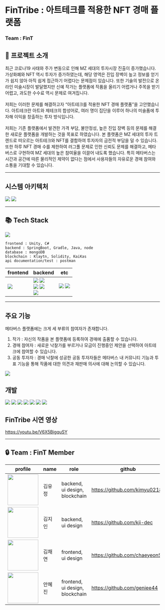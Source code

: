 # **FinTribe** : 아트테크를 적용한 NFT 경매 플랫폼
### Team : FinT <br/>

## **📝 프로젝트 소개**
최근 코로나19 사태와 주가 변동으로 인해 MZ 세대의 투자시장 진출이 증가했습니다. 가상화폐와 NFT 역시 투자가 증가하였는데, 해당 영역은 진입 장벽이 높고 정보를 얻기가 쉽지 않아 아직 쉽게 접근하기 어렵다는 문제점이 있습니다. 또한 기술의 발전으로 온라인 미술시장이 발달했지만 신예 작가는 플랫폼에 작품을 올리기 어렵거나 주목을 받기 어렵고, 과도한 수수료 역시 문제로 여겨집니다. <br /> <br /> 저희는 이러한 문제를 해결하고자 “아트테크를 적용한 NFT 경매 플랫폼”을 고안했습니다. 아트테크란 아트와 제테크의 합성어로, 여러 명이 집단을 이루어 하나의 미술품에 투자해 이익을 창출하는 투자 방식입니다.<br /> <br /> 
저희는 기존 플랫폼에서 발견한 가격 부담, 불안정성, 높은 진입 장벽 등의 문제를 해결한 새로운 플랫폼을 개발하는 것을 목표로 하였습니다. 본 플랫폼은 MZ 세대의 투자 트렌드로 떠오르는 아트테크와 NFT를 결합하여 투자자의 금전적 부담을 덜 수 있습니다. 또한 하루 NFT 경매 수를 제한하여 러그풀 문제로 인한 신뢰도 문제를 해결하고, 메타버스로 구현하여 MZ 세대의 높은 참여율을 이끌어 내도록 했습니다. 특히 메타버스는 시간과 공간에 따른 물리적인 제약이 없다는 점에서 사용자들의 자유로운 경매 참여와 소통을 기대할 수 있습니다.<br /> 

------------------

## **시스템 아키텍처**
<img src ="https://user-images.githubusercontent.com/69005820/222912933-abc7d0f9-4fb6-4b93-8d50-245b7993f15e.jpg">
<img src = "https://user-images.githubusercontent.com/69005820/222912943-14512eb1-d36f-4693-b7af-999967f76762.jpg">

------------------

## **📚 Tech Stack**
<img src ="https://user-images.githubusercontent.com/69005820/222913379-514b6b3e-1cda-48c9-a471-af19fdd6ddde.jpg">

```
frontend : Unity, C#
backend : SpringBoot, Gradle, Java, node
database : mongoDB
blockchain : Klaytn, Solidity, KaiKas
api documentation/test : postman
```
| frontend | backend | etc |                                                                                                                                                   
|------|------|------|
| <img src="https://img.shields.io/badge/Unity-FFFFFF?style=for-the-badge&logo=unity&logoColor=black"> | <img src="https://img.shields.io/badge/Spring_Boot-F2F4F9?style=for-the-badge&logo=spring-boot"> <img src ="https://img.shields.io/badge/gradle-02303A?style=for-the-badge&logo=gradle&logoColor=white"> <br /> <img src="https://img.shields.io/badge/Java-ED8B00?style=for-the-badge&logo=java&logoColor=white"> <img src="https://img.shields.io/badge/Node.js-339933.svg?style=for-the-badge&logo=Node.js&logoColor=white"> <br /> <img src ="https://img.shields.io/badge/MongoDB-47A248?style=for-the-badge&logo=MongoDB&logoColor=white"> | <img src="https://img.shields.io/badge/Postman-FF6C37?style=for-the-badge&logo=Postman&logoColor=white"> <img src ="https://img.shields.io/badge/Solidity-e6e6e6?style=for-the-badge&logo=solidity&logoColor=black"> |

------------------

## **주요 기능**
메타버스 플랫폼에는 크게 세 부류의 참여자가 존재합니다.<br /> 
1. 작가 : 자신의 작품을 본 플랫폼에 등록하여 경매에 출품할 수 있습니다.<br /> 
2. 경매 참여자 : 새로운 낙찰가를 부르거나 모금이 진행중인 제안을 선택하여 아트테크에 참여할 수 있습니다.<br /> 
3. 공동 투자자 : 경매 낙찰에 성공한 공동 투자자들은 메타버스 내 커뮤니티 기능과 투표 기능을 통해 작품에 대한 의견과 재판매 의사에 대해 논의할 수 있습니다.<br /> 
<img src = "https://user-images.githubusercontent.com/69005820/222912828-f785a619-2dc9-40fb-9439-276f6a1f4a04.jpg">

## **개발**
<img src = "https://user-images.githubusercontent.com/69005820/222913810-0b33bfeb-adf6-4e05-902a-eab9fa27f92d.jpg">
<img src = "https://user-images.githubusercontent.com/69005820/222913816-3c936288-8731-40ce-aaaf-ee5398fdae00.jpg">
<img src = "https://user-images.githubusercontent.com/69005820/222913817-5d35283d-2b93-4305-8238-daa237d20014.jpg">
<img src = "https://user-images.githubusercontent.com/69005820/222913818-45a3ea7f-e671-42d0-89db-d3eb3abc8a34.jpg">
<img src = "https://user-images.githubusercontent.com/69005820/222913819-e988142c-1752-48ca-bd4d-ddc6e3b56c6d.jpg">
<img src = "https://user-images.githubusercontent.com/69005820/222913820-77beadad-ebc6-4814-9810-5afb47b4f896.jpg">
<img src = "https://user-images.githubusercontent.com/69005820/222913822-7a8d0b6c-cdc8-496a-924a-d509533e5e89.jpg">

## **FinTribe 시연 영상**


https://youtu.be/V6X5BigquSY <br />

------------------


## **🔒 Team : FinT Member**

| profile | name | role | github |
| --- | --- | --- | --- | 
| <img src="https://user-images.githubusercontent.com/70785620/148648365-b8f5a279-2000-4259-aed6-0218eeb59b3d.png" width="100px"> | 김유정 | backend, ui design, blockchain | https://github.com/kimyu0218 |
| <img src="https://user-images.githubusercontent.com/70785620/148648367-32d19420-a0b3-401d-8cae-d961299dc0fb.png" width="100px"> | 김지인 | backend, ui design | https://github.com/kji-dec |
| <img src="https://user-images.githubusercontent.com/70785620/148648371-ac822b50-b186-4cff-9dcd-00b7e8f50a1b.png" width="100px"> | 김채연 | frontend, ui design | https://github.com/chaeyeonS2 |
| <img src="https://user-images.githubusercontent.com/70785620/148648372-d15ec7c1-4d51-4487-98af-32792ee9afad.png" width="100px"> | 안혜진 | frontend, ui design, blockchain | https://github.com/geniee44 |

</br>



